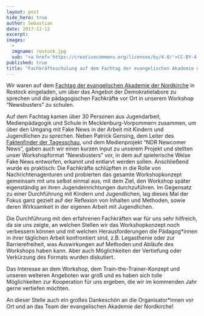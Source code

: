 ```yaml
---
layout: post
hide_hero: true
author: Sebastian
date: 2017-12-12
excerpt: 
images:
  - 
  imgname: rostock.jpg
  sub: "<a href='https://creativecommons.org/licenses/by/4.0/'>CC-BY-4.0</a>, OKF DE, Foto: Lea Pfau"
published: true
title: "Fachkräfteschulung auf dem Fachtag der evangelischen Akademie der Nordkirche"
---
```


Wir waren auf dem [Fachtag der evangelischen Akademie der Nordkirche](http://www.akademie-nordkirche.de/veranstaltungen/archiv/437) in Rostock  eingeladen, um über das Angebot der Demokratielabore zu sprechen und die pädagogischen Fachkräfte vor Ort in unserem Workshop “Newsbusters” zu schulen.

Auf dem Fachtag kamen über 30 Personen aus Jugendarbeit, Medienpädagogik und Schule in Mecklenburg-Vorpommern zusammen, um über den Umgang mit Fake News in der Arbeit mit Kindern und Jugendlichen zu sprechen. Neben Patrick Gensing, dem Leiter des [Faktenfinder der Tagesschau](http://faktenfinder.tagesschau.de/), und dem Medienprojekt “NDR Newcomer News”, gaben auch wir einen kurzen Input zu unserem Projekt und stellten unser Workshopformat “Newsbusters” vor, in dem auf spielerische Weise Fake News entworfen, erkannt und entlarvt werden sollen. Anschließend wurde es praktisch: Die Fachkräfte schlüpften in die Rolle von Nachrichtenagenturen und probierten das gesamte Workshopkonzept gemeinsam mit uns selbst einmal aus, mit dem Ziel, den Workshop später eigenständig an ihren Jugendeinrichtungen durchzuführen. Im Gegensatz zu einer Durchführung mit Kindern und Jugendlichen, lag dieses Mal der Fokus ganz gezielt auf der Reflexion von Inhalten und Methoden, sowie deren Wirksamkeit in der eigenen Arbeit mit Jugendlichen.

Die Durchführung mit den erfahrenen Fachkräften war für uns sehr hilfreich, da sie uns zeigte, an welchen Stellen wir das Workshopkonzept noch verbessern können und mit welchen Herausforderungen die Pädagog*innen in ihrer täglichen Arbeit konfrontiert sind, z.B. Legasthenie oder zur Barrierefreiheit, was Auswirkungen auf Methoden und Abläufe des Workshops haben kann. Aber auch Möglichkeiten der Vertiefung oder Verkürzung des Formats wurden diskutiert. 

Das Interesse an dem Workshop, dem Train-the-Trainer-Konzept und unseren weiteren Angeboten war groß und es haben sich tolle Möglichkeiten zur Kooperation für uns ergeben, die wir im kommenden Jahr gerne vertiefen möchten. 

An dieser Stelle auch ein großes Dankeschön an die Organisator*innen vor Ort und an das Team der evangelischen Akademie der Nordkirche!
